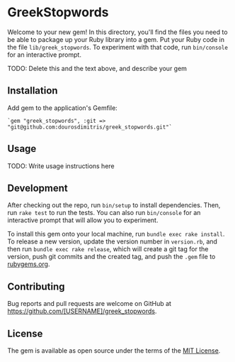 # GreekStopwords

Welcome to your new gem! In this directory, you'll find the files you need to be able to package up your Ruby library into a gem. Put your Ruby code in the file `lib/greek_stopwords`. To experiment with that code, run `bin/console` for an interactive prompt.

TODO: Delete this and the text above, and describe your gem

## Installation

Add gem to the application's Gemfile:

    `gem "greek_stopwords", :git => "git@github.com:dourosdimitris/greek_stopwords.git"`

## Usage

TODO: Write usage instructions here

## Development

After checking out the repo, run `bin/setup` to install dependencies. Then, run `rake test` to run the tests. You can also run `bin/console` for an interactive prompt that will allow you to experiment.

To install this gem onto your local machine, run `bundle exec rake install`. To release a new version, update the version number in `version.rb`, and then run `bundle exec rake release`, which will create a git tag for the version, push git commits and the created tag, and push the `.gem` file to [rubygems.org](https://rubygems.org).

## Contributing

Bug reports and pull requests are welcome on GitHub at https://github.com/[USERNAME]/greek_stopwords.

## License

The gem is available as open source under the terms of the [MIT License](https://opensource.org/licenses/MIT).
